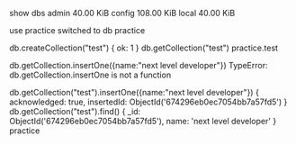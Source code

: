 show dbs
admin    40.00 KiB
config  108.00 KiB
local    40.00 KiB

use practice
switched to db practice

db.createCollection("test")
{ ok: 1 }
db.getCollection("test")
practice.test

db.getCollection.insertOne({name:"next level developer"})
TypeError: db.getCollection.insertOne is not a function

db.getCollection("test").insertOne({name:"next level developer"})
{
  acknowledged: true,
  insertedId: ObjectId('674296eb0ec7054bb7a57fd5')
}
db.getCollection("test").find()
{
  _id: ObjectId('674296eb0ec7054bb7a57fd5'),
  name: 'next level developer'
}
practice

